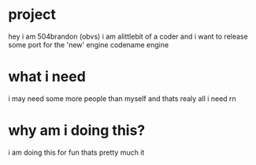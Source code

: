 # project
hey i am 504brandon (obvs) i am alittlebit of a coder and i want to release some port for the 'new' engine codename engine

# what i need
i may need some more people than myself and thats realy all i need rn

# why am i doing this?
i am doing this for fun thats pretty much it
